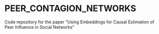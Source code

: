 # PEER_CONTAGION_NETWORKS
Code repository for the paper "Using Embeddings for Causal Estimation of Peer Influence in Social Networks"
